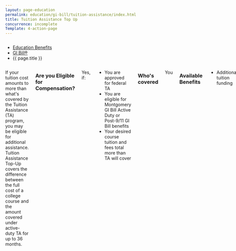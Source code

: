 ```yaml
---
layout: page-education
permalink: education/gi-bill/tuition-assistance/index.html
title: Tuition Assistance Top Up
concurrence: incomplete
Template: 4-action-page
---
```


<div class="splash" markdown="0">
<div class="row" markdown="0">
<div class="small-12 columns" markdown="0">

<ul class="breadcrumbs" role="menubar" aria-label="Primary">
<li class="parent"><a href="{{ site.url }}/education/">Education Benefits</a></li>
<li class="parent"><a href="{{ site.url }}/education/gi-bill/">GI Bill®</a></li>
<li class="active">{{ page.title }}</li>
</ul>

</div>
</div>
</div>

<div class="main" role="main" markdown="0">

<!--<div class="action-bar">
  <div class="row">
    <div class="small-12 columns">

    </div>
  </div>  
</div>-->

<div class="section one" markdown="0">
<div class="primary" markdown="0">
<div class="row" markdown="0">
<div class="small-12 columns" markdown="1">

If your tuition cost amounts to more than what's covered by the Tuition Assistance (TA) program, you may be eligible for additional assistance. Tuition Assistance Top-Up covers the difference between the full cost of a college course and the amount covered under active-duty TA for up to 36 months.

### Are you Eligible for Compensation?

Yes, if: 
- You are approved for federal TA
- You are eligible for Montgomery GI Bill Active Duty or Post-9/11 GI Bill benefits
- Your desired course tuition and fees total more than TA will cover

### Who's covered
You

### Available Benefits
- Additional tuition funding  

### How it works
If you are utilizing the Montgomery GI Bill, you will receive the difference between the DOD payment and the total cost of the course. If you get assistance through the Post-9/11 GI Bill, your school will be reimbursed the difference between the DOD payment and the authorized maximum tuition and fees.

***NOTE:*** You are highly encouraged to consult with your education officer and the [GI Bill Comparison Tool]({{ site.url }}/gibill/)) before utilizing this benefit. Your use of Top-Up will affect your GI bill payments, and you should carefully consider your situation before applying for this benefit. If you intend to take additional courses after leaving the military, you should calculate whether your remaining GI Bill benefits will cover your needs.
- If you utilize the Montgomery GI Bill, this benefit will be reduced, or charged, one month of entitlement for each payment received that is equal to the full-time monthly [GI Bill rate](http://www.benefits.va.gov/gibill/resources/benefits_resources/rate_tables.asp)
- If you utilize the Post-9/11 GI Bill, this benefit will be charged based on training time no matter how much money you are reimbursed. Half-time training rates reduce your GI Bill benefit by a half-month for each month you are enrolled.

**Exception:** In no case will the combined amount paid by DOD and VA exceed the total cost of the course.

### Learn more:
[Top-Up fact sheet](http://www.benefits.va.gov/GIBILL/docs/factsheets/topup.pdf).


</div>
</div>
</div>


</div>
